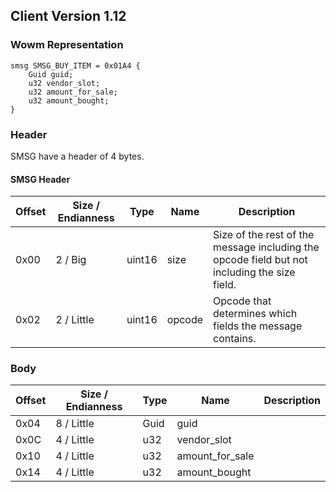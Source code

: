 ## Client Version 1.12

### Wowm Representation
```rust,ignore
smsg SMSG_BUY_ITEM = 0x01A4 {
    Guid guid;    
    u32 vendor_slot;    
    u32 amount_for_sale;    
    u32 amount_bought;    
}
```
### Header
SMSG have a header of 4 bytes.

#### SMSG Header
| Offset | Size / Endianness | Type   | Name   | Description |
| ------ | ----------------- | ------ | ------ | ----------- |
| 0x00   | 2 / Big           | uint16 | size   | Size of the rest of the message including the opcode field but not including the size field.|
| 0x02   | 2 / Little        | uint16 | opcode | Opcode that determines which fields the message contains.|
### Body
| Offset | Size / Endianness | Type | Name | Description |
| ------ | ----------------- | ---- | ---- | ----------- |
| 0x04 | 8 / Little | Guid | guid |  |
| 0x0C | 4 / Little | u32 | vendor_slot |  |
| 0x10 | 4 / Little | u32 | amount_for_sale |  |
| 0x14 | 4 / Little | u32 | amount_bought |  |
